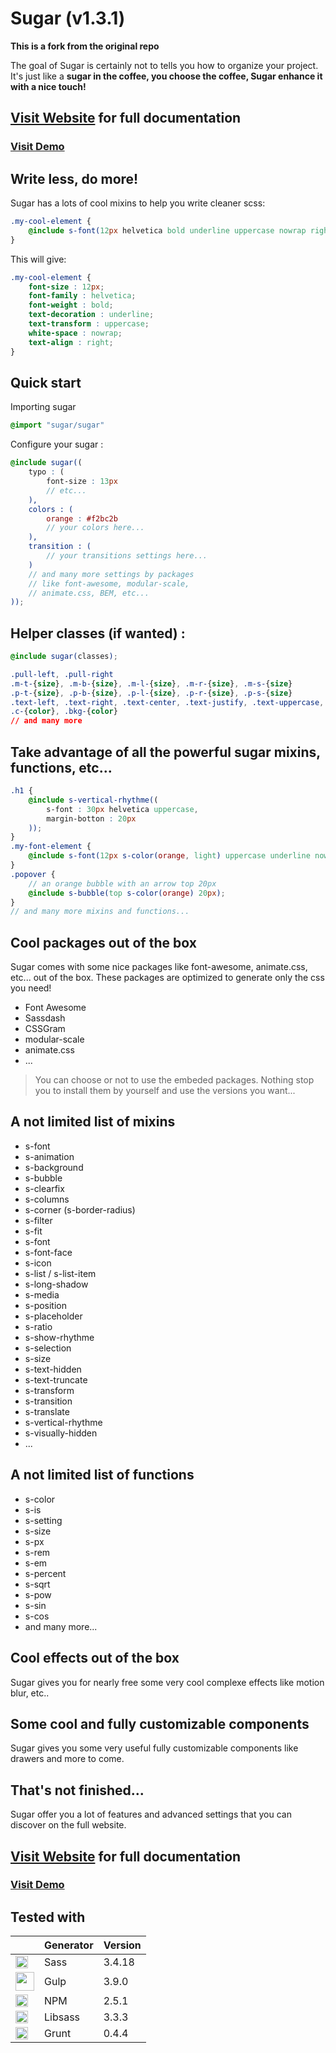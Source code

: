 # Sugar (v1.3.1)

**This is a fork from the original repo**

The goal of Sugar is certainly not to tells you how to organize your project. It's just like a **sugar in the coffee, you choose the coffee, Sugar enhance it with a nice touch!**

## [Visit Website](http://sugarcss.io) for full documentation
### [Visit Demo](http://olivierbossel.github.io/sugar/demo.html)


## Write less, do more!

Sugar has a lots of cool mixins to help you write cleaner scss:

```scss
.my-cool-element {
    @include s-font(12px helvetica bold underline uppercase nowrap right);
}
```

This will give:

```css
.my-cool-element {
    font-size : 12px;
    font-family : helvetica;
    font-weight : bold;
    text-decoration : underline;
    text-transform : uppercase;
    white-space : nowrap;
    text-align : right;
}
```

## Quick start

Importing sugar

```scss
@import "sugar/sugar"
```

Configure your sugar :

```scss
@include sugar((
	typo : (
		font-size : 13px
		// etc...
	),
	colors : (
		orange : #f2bc2b
		// your colors here...
	),
	transition : (
		// your transitions settings here...
	)
	// and many more settings by packages
	// like font-awesome, modular-scale,
	// animate.css, BEM, etc...
));
```

## Helper classes (if wanted) :

```scss
@include sugar(classes);
```

```css
.pull-left, .pull-right
.m-t-{size}, .m-b-{size}, .m-l-{size}, .m-r-{size}, .m-s-{size}
.p-t-{size}, .p-b-{size}, .p-l-{size}, .p-r-{size}, .p-s-{size}
.text-left, .text-right, .text-center, .text-justify, .text-uppercase, .text-lowercase, .text-capitalize
.c-{color}, .bkg-{color}
// and many more
```

## Take advantage of all the powerful sugar mixins, functions, etc...

```scss
.h1 {
    @include s-vertical-rhythme((
        s-font : 30px helvetica uppercase,
        margin-botton : 20px
    ));
}
.my-font-element {
    @include s-font(12px s-color(orange, light) uppercase underline nowrap);
}
.popover {
    // an orange bubble with an arrow top 20px
    @include s-bubble(top s-color(orange) 20px);
}
// and many more mixins and functions...
```

## Cool packages out of the box

Sugar comes with some nice packages like font-awesome, animate.css, etc... out of the box. These packages are optimized to generate only the css you need!

- Font Awesome
- Sassdash
- CSSGram
- modular-scale
- animate.css
- ...

> You can choose or not to use the embeded packages. Nothing stop you to install them by yourself and use the versions you want...

## A not limited list of mixins

- s-font
- s-animation
- s-background
- s-bubble
- s-clearfix
- s-columns
- s-corner (s-border-radius)
- s-filter
- s-fit
- s-font
- s-font-face
- s-icon
- s-list / s-list-item
- s-long-shadow
- s-media
- s-position
- s-placeholder
- s-ratio
- s-show-rhythme
- s-selection
- s-size
- s-text-hidden
- s-text-truncate
- s-transform
- s-transition
- s-translate
- s-vertical-rhythme
- s-visually-hidden
- ...


## A not limited list of functions

- s-color
- s-is
- s-setting
- s-size
- s-px
- s-rem
- s-em
- s-percent
- s-sqrt
- s-pow
- s-sin
- s-cos
- and many more...


## Cool effects out of the box

Sugar gives you for nearly free some very cool complexe effects like motion blur, etc..



## Some cool and fully customizable components

Sugar gives you some very useful fully customizable components like drawers and more to come.



## That's not finished...

Sugar offer you a lot of features and advanced settings that you can discover on the full website.

## [Visit Website](http://sugarcss.io) for full documentation
### [Visit Demo](http://olivierbossel.github.io/sugar/demo.html)


## Tested with

|    | Generator |  Version  |
| ------------- | ------------- | ------------- |
| <img src="https://upload.wikimedia.org/wikipedia/commons/thumb/9/96/Sass_Logo_Color.svg/1280px-Sass_Logo_Color.svg.png" height="20" />  |  Sass  |  3.4.18  |
| <img src="http://www.codingpedia.org/wp-content/uploads/2014/04/gulp-2x.png" height="30" />  |  Gulp  | 3.9.0  |
| <img src="https://www.npmjs.com/static/images/npm-logo.svg" height="20" />  |  NPM  | 2.5.1  |
| <img src="https://cms-assets.tutsplus.com/uploads/users/30/posts/23114/preview_image/libsass.png" height="20" />  |  Libsass  | 3.3.3  |
|  <img src="http://rhumaric.com/wp-content/uploads/2013/05/bower-logo.png" height="20" />  |  Grunt  |  0.4.4  |
